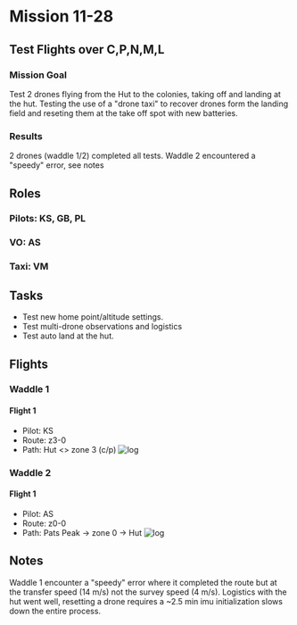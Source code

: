 # Mission 11-28
## Test Flights over C,P,N,M,L
### Mission Goal
Test 2 drones flying from the Hut to the colonies, taking off and landing at the hut. Testing the use of a "drone taxi" to recover drones form the landing field and reseting them at the take off spot with new batteries.

### Results 
2 drones (waddle 1/2) completed all tests. Waddle 2 encountered a "speedy" error, see notes

## Roles
### Pilots: KS, GB, PL
### VO: AS 
### Taxi: VM


## Tasks
- Test new home point/altitude settings.
- Test multi-drone observations and logistics
- Test auto land at the hut. 


## Flights
### Waddle 1 
#### Flight 1
- Pilot: KS
- Route: z3-0
- Path: Hut <> zone 3 (c/p)
![log](flight1.png)

### Waddle 2
#### Flight 1
- Pilot: AS
- Route: z0-0
- Path: Pats Peak -> zone 0 -> Hut
![log](flight2.png)

## Notes
Waddle 1 encounter a "speedy" error where it completed the route but at the transfer speed (14 m/s) not the survey speed (4 m/s). Logistics with the hut went well, resetting a drone requires a ~2.5 min imu initialization slows down the entire process.